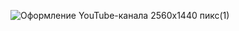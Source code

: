 
![Оформление YouTube-канала 2560x1440 пикс(1)](https://user-images.githubusercontent.com/79171712/145860954-859d6f23-4300-468c-b705-0bd74642b3f6.gif)
